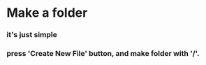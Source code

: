 Make a folder
=============

### it's just simple
### press 'Create New File' button, and make folder with '/'. 
